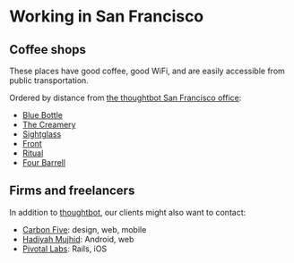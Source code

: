 Working in San Francisco
========================

Coffee shops
------------

These places have good coffee, good WiFi, and are easily accessible from public
transportation.

Ordered by distance from [the thoughtbot San Francisco office][office]:

[office]: https://goo.gl/maps/By7CX

* [Blue Bottle](http://4sq.com/4jZybn)
* [The Creamery](http://4sq.com/8eu2jJ)
* [Sightglass](http://4sq.com/1FbZt9)
* [Front](http://4sq.com/RtLigs)
* [Ritual](http://4sq.com/112Yc1)
* [Four Barrell](http://4sq.com/1sPg2p)

Firms and freelancers
---------------------

In addition to [thoughtbot](http://thoughtbot.com/contact), our clients might
also want to contact:

* [Carbon Five](http://carbonfive.com): design, web, mobile
* [Hadiyah Mujhid](mailto:diyahm108@gmail.com): Android, web
* [Pivotal Labs](http://pivotallabs.com/): Rails, iOS
